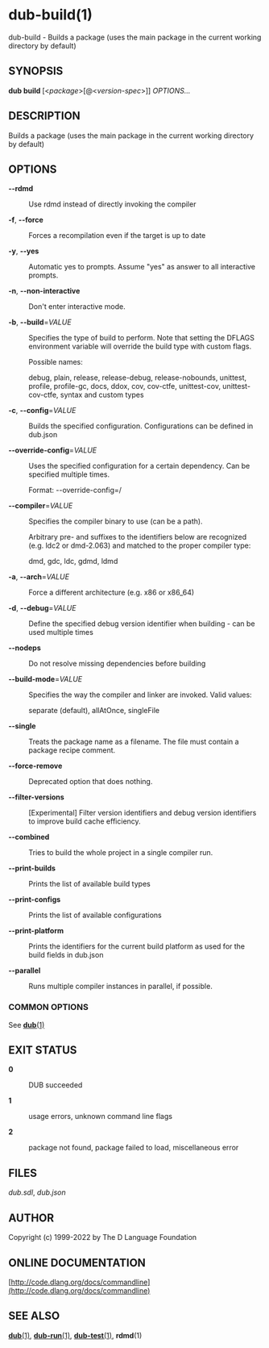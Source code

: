 # dub-build(1)
dub-build \- Builds a package (uses the main package in the current working directory by default)
## SYNOPSIS
<b>dub build </b>[&lt;<i>package</i>&gt;[@&lt;<i>version-spec</i>&gt;]] <i>OPTIONS...</i>
## DESCRIPTION
Builds a package (uses the main package in the current working directory by default)
## OPTIONS

<dl>


<dt id="option-build---b---rdmd-b-" class="option-argname">
<a class="anchor" href="#option-build---b---rdmd-b-"></a>

<b>--rdmd</b>

</dt>


<dd markdown="1" class="option-desc">

Use rdmd instead of directly invoking the compiler

</dd>


<dt id="option-build---b--f-b-b---force-b-" class="option-argname">
<a class="anchor" href="#option-build---b--f-b-b---force-b-"></a>

<b>-f</b>, <b>--force</b>

</dt>


<dd markdown="1" class="option-desc">

Forces a recompilation even if the target is up to date

</dd>


<dt id="option-build---b--y-b-b---yes-b-" class="option-argname">
<a class="anchor" href="#option-build---b--y-b-b---yes-b-"></a>

<b>-y</b>, <b>--yes</b>

</dt>


<dd markdown="1" class="option-desc">

Automatic yes to prompts. Assume "yes" as answer to all interactive prompts.

</dd>


<dt id="option-build---b--n-b-b---non-interactive-b-" class="option-argname">
<a class="anchor" href="#option-build---b--n-b-b---non-interactive-b-"></a>

<b>-n</b>, <b>--non-interactive</b>

</dt>


<dd markdown="1" class="option-desc">

Don't enter interactive mode.

</dd>


<dt id="option-build---b--b-b-b---build-b-i-VALUE-i-" class="option-argname">
<a class="anchor" href="#option-build---b--b-b-b---build-b-i-VALUE-i-"></a>

<b>-b</b>, <b>--build</b>=<i>VALUE</i>

</dt>


<dd markdown="1" class="option-desc">

Specifies the type of build to perform. Note that setting the DFLAGS environment variable will override the build type with custom flags.

Possible names:

  debug, plain, release, release-debug, release-nobounds, unittest, profile, profile-gc, docs, ddox, cov, cov-ctfe, unittest-cov, unittest-cov-ctfe, syntax and custom types

</dd>


<dt id="option-build---b--c-b-b---config-b-i-VALUE-i-" class="option-argname">
<a class="anchor" href="#option-build---b--c-b-b---config-b-i-VALUE-i-"></a>

<b>-c</b>, <b>--config</b>=<i>VALUE</i>

</dt>


<dd markdown="1" class="option-desc">

Builds the specified configuration. Configurations can be defined in dub.json

</dd>


<dt id="option-build---b---override-config-b-i-VALUE-i-" class="option-argname">
<a class="anchor" href="#option-build---b---override-config-b-i-VALUE-i-"></a>

<b>--override-config</b>=<i>VALUE</i>

</dt>


<dd markdown="1" class="option-desc">

Uses the specified configuration for a certain dependency. Can be specified multiple times.

Format: --override-config=<dependency>/<config>

</dd>


<dt id="option-build---b---compiler-b-i-VALUE-i-" class="option-argname">
<a class="anchor" href="#option-build---b---compiler-b-i-VALUE-i-"></a>

<b>--compiler</b>=<i>VALUE</i>

</dt>


<dd markdown="1" class="option-desc">

Specifies the compiler binary to use (can be a path).

Arbitrary pre- and suffixes to the identifiers below are recognized (e.g. ldc2 or dmd-2.063) and matched to the proper compiler type:

  dmd, gdc, ldc, gdmd, ldmd

</dd>


<dt id="option-build---b--a-b-b---arch-b-i-VALUE-i-" class="option-argname">
<a class="anchor" href="#option-build---b--a-b-b---arch-b-i-VALUE-i-"></a>

<b>-a</b>, <b>--arch</b>=<i>VALUE</i>

</dt>


<dd markdown="1" class="option-desc">

Force a different architecture (e.g. x86 or x86_64)

</dd>


<dt id="option-build---b--d-b-b---debug-b-i-VALUE-i-" class="option-argname">
<a class="anchor" href="#option-build---b--d-b-b---debug-b-i-VALUE-i-"></a>

<b>-d</b>, <b>--debug</b>=<i>VALUE</i>

</dt>


<dd markdown="1" class="option-desc">

Define the specified debug version identifier when building - can be used multiple times

</dd>


<dt id="option-build---b---nodeps-b-" class="option-argname">
<a class="anchor" href="#option-build---b---nodeps-b-"></a>

<b>--nodeps</b>

</dt>


<dd markdown="1" class="option-desc">

Do not resolve missing dependencies before building

</dd>


<dt id="option-build---b---build-mode-b-i-VALUE-i-" class="option-argname">
<a class="anchor" href="#option-build---b---build-mode-b-i-VALUE-i-"></a>

<b>--build-mode</b>=<i>VALUE</i>

</dt>


<dd markdown="1" class="option-desc">

Specifies the way the compiler and linker are invoked. Valid values:

  separate (default), allAtOnce, singleFile

</dd>


<dt id="option-build---b---single-b-" class="option-argname">
<a class="anchor" href="#option-build---b---single-b-"></a>

<b>--single</b>

</dt>


<dd markdown="1" class="option-desc">

Treats the package name as a filename. The file must contain a package recipe comment.

</dd>


<dt id="option-build---b---force-remove-b-" class="option-argname">
<a class="anchor" href="#option-build---b---force-remove-b-"></a>

<b>--force-remove</b>

</dt>


<dd markdown="1" class="option-desc">

Deprecated option that does nothing.

</dd>


<dt id="option-build---b---filter-versions-b-" class="option-argname">
<a class="anchor" href="#option-build---b---filter-versions-b-"></a>

<b>--filter-versions</b>

</dt>


<dd markdown="1" class="option-desc">

[Experimental] Filter version identifiers and debug version identifiers to improve build cache efficiency.

</dd>


<dt id="option-build---b---combined-b-" class="option-argname">
<a class="anchor" href="#option-build---b---combined-b-"></a>

<b>--combined</b>

</dt>


<dd markdown="1" class="option-desc">

Tries to build the whole project in a single compiler run.

</dd>


<dt id="option-build---b---print-builds-b-" class="option-argname">
<a class="anchor" href="#option-build---b---print-builds-b-"></a>

<b>--print-builds</b>

</dt>


<dd markdown="1" class="option-desc">

Prints the list of available build types

</dd>


<dt id="option-build---b---print-configs-b-" class="option-argname">
<a class="anchor" href="#option-build---b---print-configs-b-"></a>

<b>--print-configs</b>

</dt>


<dd markdown="1" class="option-desc">

Prints the list of available configurations

</dd>


<dt id="option-build---b---print-platform-b-" class="option-argname">
<a class="anchor" href="#option-build---b---print-platform-b-"></a>

<b>--print-platform</b>

</dt>


<dd markdown="1" class="option-desc">

Prints the identifiers for the current build platform as used for the build fields in dub.json

</dd>


<dt id="option-build---b---parallel-b-" class="option-argname">
<a class="anchor" href="#option-build---b---parallel-b-"></a>

<b>--parallel</b>

</dt>


<dd markdown="1" class="option-desc">

Runs multiple compiler instances in parallel, if possible.

</dd>


</dl>

### COMMON OPTIONS
See [<b>dub</b>(1)](dub.md)
## EXIT STATUS

<dl markdown="1">

<dt markdown="1">

<b>0</b>

</dt>
<dd markdown="1">

DUB succeeded

</dd>
<dt markdown="1">

<b>1</b>

</dt>
<dd markdown="1">

usage errors, unknown command line flags

</dd>
<dt markdown="1">

<b>2</b>

</dt>
<dd markdown="1">

package not found, package failed to load, miscellaneous error

</dd>

</dl>

## FILES
<i>dub.sdl</i>, <i>dub.json</i>
## AUTHOR
Copyright (c) 1999-2022 by The D Language Foundation
## ONLINE DOCUMENTATION
[http://code.dlang.org/docs/commandline](http://code.dlang.org/docs/commandline)
## SEE ALSO
[<b>dub</b>(1)](dub.md), [<b>dub-run</b>(1)](dub-run.md), [<b>dub-test</b>(1)](dub-test.md), <b>rdmd</b>(1)
